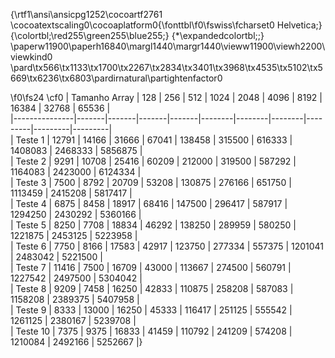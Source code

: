 {\rtf1\ansi\ansicpg1252\cocoartf2761
\cocoatextscaling0\cocoaplatform0{\fonttbl\f0\fswiss\fcharset0 Helvetica;}
{\colortbl;\red255\green255\blue255;}
{\*\expandedcolortbl;;}
\paperw11900\paperh16840\margl1440\margr1440\vieww11900\viewh2200\viewkind0
\pard\tx566\tx1133\tx1700\tx2267\tx2834\tx3401\tx3968\tx4535\tx5102\tx5669\tx6236\tx6803\pardirnatural\partightenfactor0

\f0\fs24 \cf0 
| Tamanho Array | 128   | 256   | 512   | 1024  | 2048   | 4096   | 8192   | 16384   | 32768   | 65536   |\
|---------------|-------|-------|-------|-------|--------|--------|--------|---------|---------|---------|\
| Teste 1       | 12791 | 14166 | 31666 | 67041 | 138458 | 315500 | 616333 | 1408083 | 2468333 | 5856875 |\
| Teste 2       | 9291  | 10708 | 25416 | 60209 | 212000 | 319500 | 587292 | 1164083 | 2423000 | 6124334 |\
| Teste 3       | 7500  | 8792  | 20709 | 53208 | 130875 | 276166 | 651750 | 1113459 | 2415208 | 5817417 |\
| Teste 4       | 6875  | 8458  | 18917 | 68416 | 147500 | 296417 | 587917 | 1294250 | 2430292 | 5360166 |\
| Teste 5       | 8250  | 7708  | 18834 | 46292 | 138250 | 289959 | 580250 | 1221875 | 2453125 | 5223958 |\
| Teste 6       | 7750  | 8166  | 17583 | 42917 | 123750 | 277334 | 557375 | 1201041 | 2483042 | 5221500 |\
| Teste 7       | 11416 | 7500  | 16709 | 43000 | 113667 | 274500 | 560791 | 1227542 | 2497500 | 5304042 |\
| Teste 8       | 9209  | 7458  | 16250 | 42833 | 110875 | 258208 | 587083 | 1158208 | 2389375 | 5407958 |\
| Teste 9       | 8333  | 13000 | 16250 | 45333 | 116417 | 251125 | 555542 | 1261125 | 2380167 | 5239708 |\
| Teste 10      | 7375  | 9375  | 16833 | 41459 | 110792 | 241209 | 574208 | 1210084 | 2492166 | 5252667 |}
